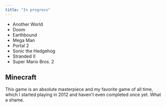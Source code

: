 ```yaml
---
title: "In progress"
---
```


* Another World
* Doom
* Earthbound
* Mega Man
* Portal 2
* Sonic the Hedgehog
* Stranded II
* Super Mario Bros. 2

## Minecraft

This game is an absolute masterpiece and my favorite game of all time,
which I started playing in 2012 and haven't even completed once yet.
What a shame.
